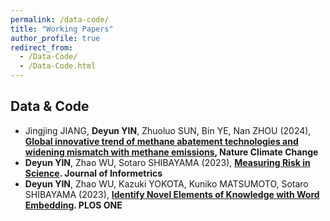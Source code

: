 ```yaml
---
permalink: /data-code/
title: "Working Papers"
author_profile: true
redirect_from: 
  - /Data-Code/
  - /Data-Code.html
---
```


## Data & Code

- Jingjing JIANG, **Deyun YIN**, Zhuoluo SUN, Bin YE, Nan ZHOU (2024), **[Global innovative trend of methane abatement technologies and widening mismatch with methane emissions](https://github.com/DeyunYinWIPO/global_methane), Nature Climate Change**
- **Deyun YIN**, Zhao WU, Sotaro SHIBAYAMA (2023), **[Measuring Risk in Science](https://github.com/DeyunYinWIPO/science_risk). Journal of Informetrics**
- **Deyun YIN**, Zhao WU, Kazuki YOKOTA, Kuniko MATSUMOTO, Sotaro SHIBAYAMA (2023), **[Identify Novel Elements of Knowledge with Word Embedding](https://github.com/DeyunYinWIPO/Novelty). PLOS ONE**
